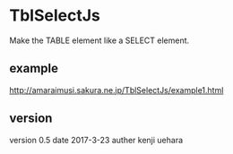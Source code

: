 # TblSelectJs
Make the TABLE element like a SELECT element.

## example
http://amaraimusi.sakura.ne.jp/TblSelectJs/example1.html

## version
version 0.5
date 2017-3-23
auther kenji uehara
